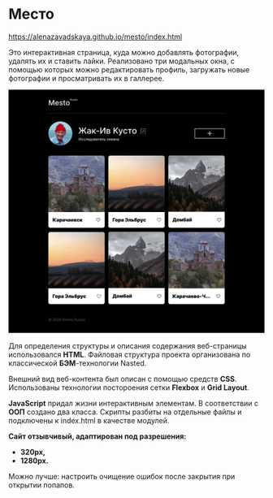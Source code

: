 # Место
https://alenazavadskaya.github.io/mesto/index.html 

Это интерактивная страница, куда можно добавлять фотографии, удалять их и ставить лайки. Реализовано три модальных окна, с помощью которых можно редактировать профиль, загружать новые фотографии и просматривать их в галлерее.

![Внешний вид проекта](/images/main_page.jpg)
  
Для определения структуры и описания содержания веб-страницы использовался **HTML**. Файловая структура проекта организована по классической **БЭМ**-технологии Nasted.
  
Внешний вид веб-контента был описан с помощью средств **CSS**. Использованы технологии постороения сетки **Flexbox** и  **Grid Layout**.

**JavaScript** придал жизни интерактивным элементам. В соответствии с **ООП** создано два класса. Скрипты разбиты на отдельные файлы и подключены к index.html в качестве модулей.
 
**Сайт отзывчивый, адаптирован под разрешения:** 
* **320px,** 
* **1280px.**

Можно лучше: настроить очищение ошибок после закрытия при открытии попапов.